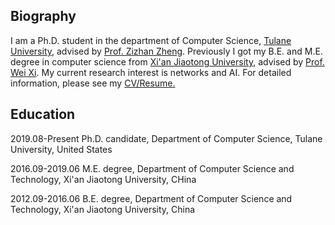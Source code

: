 ## Biography
I am a Ph.D. student in the department of Computer Science, [Tulane University](https://tulane.edu/), advised by [Prof. Zizhan Zheng](https://sse.tulane.edu/node/3486). Previously I got my B.E. and M.E. degree in computer science from [Xi'an Jiaotong University](http://www.xjtu.edu.cn/), advised by [Prof. Wei Xi](http://gr.xjtu.edu.cn/web/xiwei). 
My current research interest is networks and AI.  For detailed information, please see my [CV/Resume.](https://github.com/geekfeiw/geekfeiw.github.io/blob/master/CV/CV_FEIWANG.pdf) 

## Education
2019.08-Present Ph.D. candidate, Department of Computer Science, Tulane University, United States

2016.09-2019.06 M.E. degree, Department of Computer Science and Technology, Xi'an Jiaotong University, CHina

2012.09-2016.06 B.E. degree, Department of Computer Science and Technology, Xi'an Jiaotong University, China
